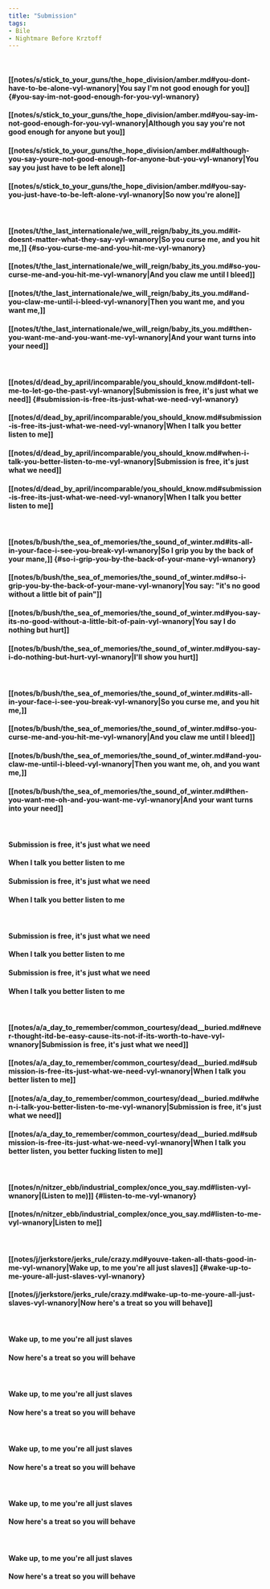 ```yaml
---
title: "Submission"
tags:
- Bile
- Nightmare Before Krztoff
---
```

&nbsp;
#### [[notes/s/stick_to_your_guns/the_hope_division/amber.md#you-dont-have-to-be-alone-vyl-wnanory|You say I'm not good enough for you]] {#you-say-im-not-good-enough-for-you-vyl-wnanory}
#### [[notes/s/stick_to_your_guns/the_hope_division/amber.md#you-say-im-not-good-enough-for-you-vyl-wnanory|Although you say you're not good enough for anyone but you]]
#### [[notes/s/stick_to_your_guns/the_hope_division/amber.md#although-you-say-youre-not-good-enough-for-anyone-but-you-vyl-wnanory|You say you just have to be left alone]]
#### [[notes/s/stick_to_your_guns/the_hope_division/amber.md#you-say-you-just-have-to-be-left-alone-vyl-wnanory|So now you're alone]]
&nbsp;
#### [[notes/t/the_last_internationale/we_will_reign/baby_its_you.md#it-doesnt-matter-what-they-say-vyl-wnanory|So you curse me, and you hit me,]] {#so-you-curse-me-and-you-hit-me-vyl-wnanory}
#### [[notes/t/the_last_internationale/we_will_reign/baby_its_you.md#so-you-curse-me-and-you-hit-me-vyl-wnanory|And you claw me until I bleed]]
#### [[notes/t/the_last_internationale/we_will_reign/baby_its_you.md#and-you-claw-me-until-i-bleed-vyl-wnanory|Then you want me, and you want me,]]
#### [[notes/t/the_last_internationale/we_will_reign/baby_its_you.md#then-you-want-me-and-you-want-me-vyl-wnanory|And your want turns into your need]]
&nbsp;
#### [[notes/d/dead_by_april/incomparable/you_should_know.md#dont-tell-me-to-let-go-the-past-vyl-wnanory|Submission is free, it's just what we need]] {#submission-is-free-its-just-what-we-need-vyl-wnanory}
#### [[notes/d/dead_by_april/incomparable/you_should_know.md#submission-is-free-its-just-what-we-need-vyl-wnanory|When I talk you better listen to me]]
#### [[notes/d/dead_by_april/incomparable/you_should_know.md#when-i-talk-you-better-listen-to-me-vyl-wnanory|Submission is free, it's just what we need]]
#### [[notes/d/dead_by_april/incomparable/you_should_know.md#submission-is-free-its-just-what-we-need-vyl-wnanory|When I talk you better listen to me]]
&nbsp;
#### [[notes/b/bush/the_sea_of_memories/the_sound_of_winter.md#its-all-in-your-face-i-see-you-break-vyl-wnanory|So I grip you by the back of your mane,]] {#so-i-grip-you-by-the-back-of-your-mane-vyl-wnanory}
#### [[notes/b/bush/the_sea_of_memories/the_sound_of_winter.md#so-i-grip-you-by-the-back-of-your-mane-vyl-wnanory|You say: "it's no good without a little bit of pain"]]
#### [[notes/b/bush/the_sea_of_memories/the_sound_of_winter.md#you-say-its-no-good-without-a-little-bit-of-pain-vyl-wnanory|You say I do nothing but hurt]]
#### [[notes/b/bush/the_sea_of_memories/the_sound_of_winter.md#you-say-i-do-nothing-but-hurt-vyl-wnanory|I'll show you hurt]]
&nbsp;
#### [[notes/b/bush/the_sea_of_memories/the_sound_of_winter.md#its-all-in-your-face-i-see-you-break-vyl-wnanory|So you curse me, and you hit me,]]
#### [[notes/b/bush/the_sea_of_memories/the_sound_of_winter.md#so-you-curse-me-and-you-hit-me-vyl-wnanory|And you claw me until I bleed]]
#### [[notes/b/bush/the_sea_of_memories/the_sound_of_winter.md#and-you-claw-me-until-i-bleed-vyl-wnanory|Then you want me, oh, and you want me,]]
#### [[notes/b/bush/the_sea_of_memories/the_sound_of_winter.md#then-you-want-me-oh-and-you-want-me-vyl-wnanory|And your want turns into your need]]
&nbsp;
#### Submission is free, it's just what we need
#### When I talk you better listen to me
#### Submission is free, it's just what we need
#### When I talk you better listen to me
&nbsp;
#### Submission is free, it's just what we need
#### When I talk you better listen to me
#### Submission is free, it's just what we need
#### When I talk you better listen to me
&nbsp;
#### [[notes/a/a_day_to_remember/common_courtesy/dead__buried.md#never-thought-itd-be-easy-cause-its-not-if-its-worth-to-have-vyl-wnanory|Submission is free, it's just what we need]]
#### [[notes/a/a_day_to_remember/common_courtesy/dead__buried.md#submission-is-free-its-just-what-we-need-vyl-wnanory|When I talk you better listen to me]]
#### [[notes/a/a_day_to_remember/common_courtesy/dead__buried.md#when-i-talk-you-better-listen-to-me-vyl-wnanory|Submission is free, it's just what we need]]
#### [[notes/a/a_day_to_remember/common_courtesy/dead__buried.md#submission-is-free-its-just-what-we-need-vyl-wnanory|When I talk you better listen, you better fucking listen to me]]
&nbsp;
#### [[notes/n/nitzer_ebb/industrial_complex/once_you_say.md#listen-vyl-wnanory|(Listen to me)]] {#listen-to-me-vyl-wnanory}
#### [[notes/n/nitzer_ebb/industrial_complex/once_you_say.md#listen-to-me-vyl-wnanory|Listen to me]]
&nbsp;
#### [[notes/j/jerkstore/jerks_rule/crazy.md#youve-taken-all-thats-good-in-me-vyl-wnanory|Wake up, to me you're all just slaves]] {#wake-up-to-me-youre-all-just-slaves-vyl-wnanory}
#### [[notes/j/jerkstore/jerks_rule/crazy.md#wake-up-to-me-youre-all-just-slaves-vyl-wnanory|Now here's a treat so you will behave]]
&nbsp;
#### Wake up, to me you're all just slaves
#### Now here's a treat so you will behave
&nbsp;
#### Wake up, to me you're all just slaves
#### Now here's a treat so you will behave
&nbsp;
#### Wake up, to me you're all just slaves
#### Now here's a treat so you will behave
&nbsp;
#### Wake up, to me you're all just slaves
#### Now here's a treat so you will behave
&nbsp;
#### Wake up, to me you're all just slaves
#### Now here's a treat so you will behave
